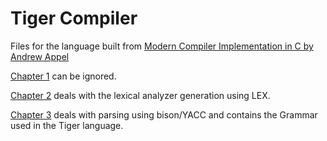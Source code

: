 # Tiger Compiler
Files for the language built from [Modern Compiler Implementation in C by Andrew Appel](https://www.amazon.com/Modern-Compiler-Implementation-Andrew-Appel/dp/0521607655)

<a href="/ch02">Chapter 1</a> can be ignored.

<a href="/ch02">Chapter 2</a> deals with the lexical analyzer generation using LEX.

<a href="/ch03">Chapter 3</a> deals with parsing using bison/YACC and contains the Grammar used in the Tiger language.
